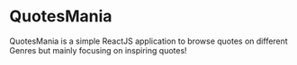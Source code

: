 # QuotesMania
QuotesMania is a simple ReactJS application to browse quotes on different Genres but mainly focusing on inspiring quotes!
